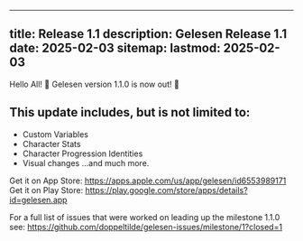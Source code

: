 
---
title: Release 1.1
description: Gelesen Release 1.1
date: 2025-02-03
sitemap:
  lastmod: 2025-02-03
---

Hello All! 👋 Gelesen version 1.1.0 is now out! 🥳

## This update includes, but is not limited to:
- Custom Variables
- Character Stats
- Character Progression Identities
- Visual changes
...and much more.

Get it on App Store: https://apps.apple.com/us/app/gelesen/id6553989171
Get it on Play Store: https://play.google.com/store/apps/details?id=gelesen.app

For a full list of issues that were worked on leading up the milestone 1.1.0 see: https://github.com/doppeltilde/gelesen-issues/milestone/1?closed=1
